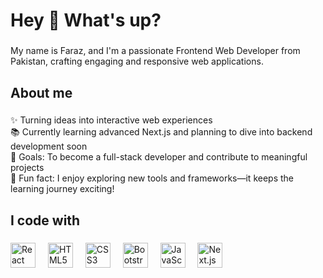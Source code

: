 <h1 align="left">Hey 👋 What's up?</h1>

###

<p align="left">My name is Faraz, and I'm a passionate Frontend Web Developer from Pakistan, crafting engaging and responsive web applications.</p>

###

<h2 align="left">About me</h2>

###

<p align="left">✨ Turning ideas into interactive web experiences<br>📚 Currently learning advanced Next.js and planning to dive into backend development soon<br>🎯 Goals: To become a full-stack developer and contribute to meaningful projects<br>🎲 Fun fact: I enjoy exploring new tools and frameworks—it keeps the learning journey exciting!</p>

###

<h2 align="left">I code with</h2>

###

<div align="left">
  <img src="https://cdn.jsdelivr.net/gh/devicons/devicon/icons/react/react-original.svg" height="40" alt="React logo" />
  <img width="12" />
  <img src="https://cdn.jsdelivr.net/gh/devicons/devicon/icons/html5/html5-original.svg" height="40" alt="HTML5 logo" />
  <img width="12" />
  <img src="https://cdn.jsdelivr.net/gh/devicons/devicon/icons/css3/css3-original.svg" height="40" alt="CSS3 logo" />
  <img width="12" />
  <img src="https://cdn.jsdelivr.net/gh/devicons/devicon/icons/bootstrap/bootstrap-original.svg" height="40" alt="Bootstrap logo" />
  <img width="12" />
  <img src="https://cdn.jsdelivr.net/gh/devicons/devicon/icons/javascript/javascript-original.svg" height="40" alt="JavaScript logo" />
  <img width="12" />
  <img src="https://cdn.jsdelivr.net/gh/devicons/devicon/icons/nextjs/nextjs-original.svg" height="40" alt="Next.js logo" />
</div>
